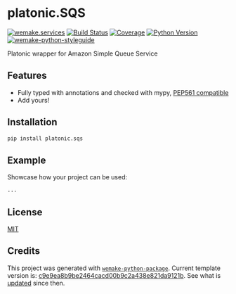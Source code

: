 # platonic.SQS

[![wemake.services](https://img.shields.io/badge/%20-wemake.services-green.svg?label=%20&logo=data%3Aimage%2Fpng%3Bbase64%2CiVBORw0KGgoAAAANSUhEUgAAABAAAAAQCAMAAAAoLQ9TAAAABGdBTUEAALGPC%2FxhBQAAAAFzUkdCAK7OHOkAAAAbUExURQAAAAAAAAAAAAAAAAAAAAAAAAAAAAAAAP%2F%2F%2F5TvxDIAAAAIdFJOUwAjRA8xXANAL%2Bv0SAAAADNJREFUGNNjYCAIOJjRBdBFWMkVQeGzcHAwksJnAPPZGOGAASzPzAEHEGVsLExQwE7YswCb7AFZSF3bbAAAAABJRU5ErkJggg%3D%3D)](https://wemake.services)
[![Build Status](https://travis-ci.com/python-platonic/platonic-amazon-sqs.svg?branch=master)](https://travis-ci.com/python-platonic/platonic-amazon-sqs)
[![Coverage](https://coveralls.io/repos/github/python-platonic/platonic-amazon-sqs/badge.svg?branch=master)](https://coveralls.io/github/python-platonic/platonic-amazon-sqs?branch=master)
[![Python Version](https://img.shields.io/pypi/pyversions/platonic-amazon-sqs.svg)](https://pypi.org/project/platonic-amazon-sqs/)
[![wemake-python-styleguide](https://img.shields.io/badge/style-wemake-000000.svg)](https://github.com/wemake-services/wemake-python-styleguide)

Platonic wrapper for Amazon Simple Queue Service


## Features

- Fully typed with annotations and checked with mypy, [PEP561 compatible](https://www.python.org/dev/peps/pep-0561/)
- Add yours!


## Installation

```bash
pip install platonic.sqs
```


## Example

Showcase how your project can be used:

```python
...
```

## License

[MIT](https://github.com/python-platonic/platonic-amazon-sqs/blob/master/LICENSE)


## Credits

This project was generated with [`wemake-python-package`](https://github.com/wemake-services/wemake-python-package). Current template version is: [c9e9ea8b9be2464cacd00b9c2a438e821da9121b](https://github.com/wemake-services/wemake-python-package/tree/c9e9ea8b9be2464cacd00b9c2a438e821da9121b). See what is [updated](https://github.com/wemake-services/wemake-python-package/compare/c9e9ea8b9be2464cacd00b9c2a438e821da9121b...master) since then.
